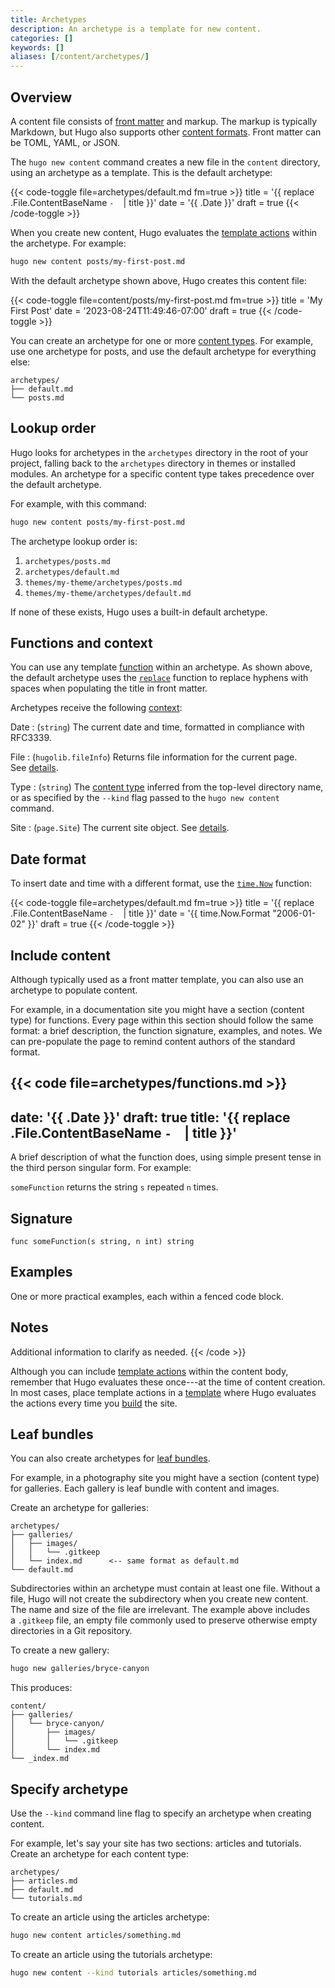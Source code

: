 ```yaml
---
title: Archetypes
description: An archetype is a template for new content.
categories: []
keywords: []
aliases: [/content/archetypes/]
---
```


## Overview

A content file consists of [front matter](g) and markup. The markup is typically Markdown, but Hugo also supports other [content formats](g). Front matter can be TOML, YAML, or JSON.

The `hugo new content` command creates a new file in the `content` directory, using an archetype as a template. This is the default archetype:

{{< code-toggle file=archetypes/default.md fm=true >}}
title = '{{ replace .File.ContentBaseName `-` ` ` | title }}'
date = '{{ .Date }}'
draft = true
{{< /code-toggle >}}

When you create new content, Hugo evaluates the [template actions](g) within the archetype. For example:

```sh
hugo new content posts/my-first-post.md
```

With the default archetype shown above, Hugo creates this content file:

{{< code-toggle file=content/posts/my-first-post.md fm=true >}}
title = 'My First Post'
date = '2023-08-24T11:49:46-07:00'
draft = true
{{< /code-toggle >}}

You can create an archetype for one or more [content types](g). For example, use one archetype for posts, and use the default archetype for everything else:

```text
archetypes/
├── default.md
└── posts.md
```

## Lookup order

Hugo looks for archetypes in the `archetypes` directory in the root of your project, falling back to the `archetypes` directory in themes or installed modules. An archetype for a specific content type takes precedence over the default archetype.

For example, with this command:

```sh
hugo new content posts/my-first-post.md
```

The archetype lookup order is:

1. `archetypes/posts.md`
1. `archetypes/default.md`
1. `themes/my-theme/archetypes/posts.md`
1. `themes/my-theme/archetypes/default.md`

If none of these exists, Hugo uses a built-in default archetype.

## Functions and context

You can use any template [function](g) within an archetype. As shown above, the default archetype uses the [`replace`](/functions/strings/replace) function to replace hyphens with spaces when populating the title in front matter.

Archetypes receive the following [context](g):

Date
: (`string`) The current date and time, formatted in compliance with RFC3339.

File
: (`hugolib.fileInfo`) Returns file information for the current page. See&nbsp;[details](/methods/page/file).

Type
: (`string`) The [content type](g) inferred from the top-level directory name, or as specified by the `--kind` flag passed to the `hugo new content` command.

Site
: (`page.Site`) The current site object. See&nbsp;[details](/methods/site/).

## Date format

To insert date and time with a different format, use the [`time.Now`] function:

[`time.Now`]: /functions/time/now/

{{< code-toggle file=archetypes/default.md fm=true >}}
title = '{{ replace .File.ContentBaseName `-` ` ` | title }}'
date = '{{ time.Now.Format "2006-01-02" }}'
draft = true
{{< /code-toggle >}}

## Include content

Although typically used as a front matter template, you can also use an archetype to populate content.

For example, in a documentation site you might have a section (content type) for functions. Every page within this section should follow the same format: a brief description, the function signature, examples, and notes. We can pre-populate the page to remind content authors of the standard format.

{{< code file=archetypes/functions.md >}}
---
date: '{{ .Date }}'
draft: true
title: '{{ replace .File.ContentBaseName `-` ` ` | title }}'
---

A brief description of what the function does, using simple present tense in the third person singular form. For example:

`someFunction` returns the string `s` repeated `n` times.

## Signature

```text
func someFunction(s string, n int) string
```

## Examples

One or more practical examples, each within a fenced code block.

## Notes

Additional information to clarify as needed.
{{< /code >}}

Although you can include [template actions](g) within the content body, remember that Hugo evaluates these once---at the time of content creation. In most cases, place template actions in a [template](g) where Hugo evaluates the actions every time you [build](g) the site.

## Leaf bundles

You can also create archetypes for [leaf bundles](g).

For example, in a photography site you might have a section (content type) for galleries. Each gallery is leaf bundle with content and images.

Create an archetype for galleries:

```text
archetypes/
├── galleries/
│   ├── images/
│   │   └── .gitkeep
│   └── index.md      <-- same format as default.md
└── default.md
```

Subdirectories within an archetype must contain at least one file. Without a file, Hugo will not create the subdirectory when you create new content. The name and size of the file are irrelevant. The example above includes a&nbsp;`.gitkeep` file, an empty file commonly used to preserve otherwise empty directories in a Git repository.

To create a new gallery:

```sh
hugo new galleries/bryce-canyon
```

This produces:

```text
content/
├── galleries/
│   └── bryce-canyon/
│       ├── images/
│       │   └── .gitkeep
│       └── index.md
└── _index.md
```

## Specify archetype

Use the `--kind` command line flag to specify an archetype when creating content.

For example, let's say your site has two sections: articles and tutorials. Create an archetype for each content type:

```text
archetypes/
├── articles.md
├── default.md
└── tutorials.md
```

To create an article using the articles archetype:

```sh
hugo new content articles/something.md
```

To create an article using the tutorials archetype:

```sh
hugo new content --kind tutorials articles/something.md
```
